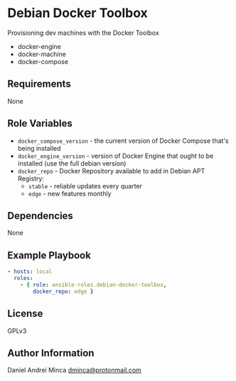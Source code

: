 Debian Docker Toolbox
=========

<!--
A brief description of the role goes here.
-->
Provisioning dev machines with the Docker Toolbox
  * docker-engine
  * docker-machine
  * docker-compose

Requirements
------------

<!--
Any pre-requisites that may not be covered by Ansible itself or the role should be mentioned here. For instance, if the role uses the EC2 module, it may be a good idea to mention in this section that the boto package is required.
-->
None

Role Variables
--------------

<!--
A description of the settable variables for this role should go here, including any variables that are in defaults/main.yml, vars/main.yml, and any variables that can/should be set via parameters to the role. Any variables that are read from other roles and/or the global scope (ie. hostvars, group vars, etc.) should be mentioned here as well.
-->
* `docker_compose_version` - the current version of Docker Compose that's being installed
* `docker_engine_version` - version of Docker Engine that ought to be installed (use the full debian version)
* `docker_repo` - Docker Repository available to add in Debian APT Registry:
  * `stable` - reliable updates every quarter
  * `edge` - new features monthly

Dependencies
------------

<!--
A list of other roles hosted on Galaxy should go here, plus any details in regards to parameters that may need to be set for other roles, or variables that are used from other roles.
-->
None

Example Playbook
----------------

<!--
Including an example of how to use your role (for instance, with variables passed in as parameters) is always nice for users too:

    - hosts: servers
      roles:
         - { role: username.rolename, x: 42 }
-->
```yml
- hosts: local
  roles:
    - { role: ansible-roles.debian-docker-toolbox,
        docker_repo: edge }
```

License
-------

GPLv3

Author Information
------------------

<!--
An optional section for the role authors to include contact information, or a website (HTML is not allowed).
-->
Daniel Andrei Minca <dminca@protonmail.com>
